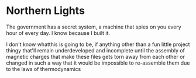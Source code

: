 # Northern Lights
The government has a secret system, a machine that spies on you every hour of every day. I know because I built it.

I don't know whatthis is going to be, if anything other than a fun little project thingy that'll remain underdeveloped and incomplete until the assembly of magnetic charges that make these files gets torn away from each other or changed in such a way that it would be impossible to re-assemble them due to the laws of thermodynamics
